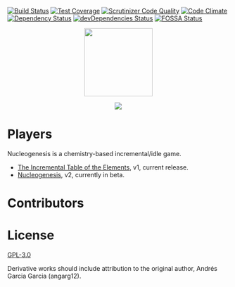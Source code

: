 [![Build Status](https://travis-ci.org/angarg12/nucleogenesis.svg?branch=master)](https://travis-ci.org/angarg12/nucleogenesis)
[![Test Coverage](https://codeclimate.com/github/angarg12/nucleogenesis/badges/coverage.svg)](https://codeclimate.com/github/angarg12/nucleogenesis/coverage)
[![Scrutinizer Code Quality](https://scrutinizer-ci.com/g/angarg12/nucleogenesis/badges/quality-score.png?b=master)](https://scrutinizer-ci.com/g/angarg12/nucleogenesis/?branch=master)
[![Code Climate](https://codeclimate.com/github/angarg12/incremental_table_elements/badges/gpa.svg)](https://codeclimate.com/github/angarg12/incremental_table_elements)
[![Dependency Status](https://gemnasium.com/badges/github.com/angarg12/nucleogenesis.svg)](https://gemnasium.com/github.com/angarg12/nucleogenesis)
[![devDependencies Status](https://david-dm.org/angarg12/nucleogenesis/dev-status.svg)](https://david-dm.org/angarg12/nucleogenesis?type=dev)
[![FOSSA Status](https://app.fossa.io/api/projects/git%2Bhttps%3A%2F%2Fgithub.com%2Fangarg12%2Fnucleogenesis.svg?type=shield)](https://app.fossa.io/projects/git%2Bhttps%3A%2F%2Fgithub.com%2Fangarg12%2Fnucleogenesis?ref=badge_shield)

<p align="center">
<img width="155" heigth="155" src="https://rawgit.com/angarg12/nucleogenesis/master/img/logo.svg"/>
</p>
<p align="center">
<img src="https://rawgit.com/angarg12/nucleogenesis/master/img/title.png"/>
</p>

# Players

Nucleogenesis is a chemistry-based incremental/idle game.

* [The Incremental Table of the Elements](https://angarg12.github.io/IncrementalTableElements/), v1, current release.
* [Nucleogenesis](https://angarg12.github.io/nucleogenesis/), v2, currently in beta.

# Contributors


# License

[GPL-3.0](LICENSE)

Derivative works should include attribution to the original author, Andrés Garcia Garcia (angarg12).
